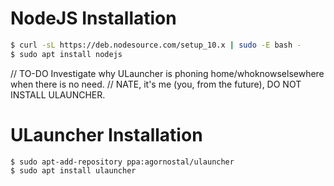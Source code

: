 # NodeJS Installation
```sh
$ curl -sL https://deb.nodesource.com/setup_10.x | sudo -E bash -
$ sudo apt install nodejs
```


// TO-DO Investigate why ULauncher is phoning home/whoknowselsewhere when there is no need.
// NATE, it's me (you, from the future), DO NOT INSTALL ULAUNCHER.
# ULauncher Installation
```/bin/bash
$ sudo apt-add-repository ppa:agornostal/ulauncher
$ sudo apt install ulauncher
```

